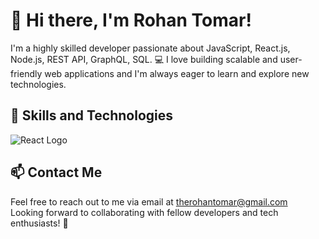 # 👋 Hi there, I'm Rohan Tomar!

I'm a highly skilled developer passionate about JavaScript, React.js, Node.js, REST API, GraphQL, SQL. 💻 I love building scalable and user-friendly web applications and I'm always eager to learn and explore new technologies.

## 💪 Skills and Technologies


![React Logo](https://res.cloudinary.com/rohanss/image/upload/v1696663492/react-2_ypmtqi.svg)

## 📫 Contact Me

Feel free to reach out to me via email at [therohantomar@gmail.com](mailto:therohantomar@gmail.com)  
Looking forward to collaborating with fellow developers and tech enthusiasts! 🤝
